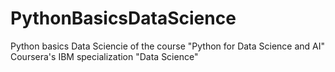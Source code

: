 # PythonBasicsDataScience
Python basics Data Sciencie of the course "Python for Data Science and AI" Coursera's IBM specialization "Data Science"
